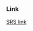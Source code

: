 ### Link
[SRS link](https://docs.google.com/document/d/13ODTo2DR-Nl0_NyuKBxMTjk4gFQR0y65/edit?usp=sharing&ouid=101432585099901734248&rtpof=true&sd=true)



